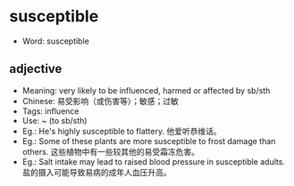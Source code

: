 # susceptible

- Word: susceptible

## adjective

- Meaning: very likely to be influenced, harmed or affected by sb/sth
- Chinese: 易受影响（或伤害等）；敏感；过敏
- Tags: influence
- Use: ~ (to sb/sth)
- Eg.: He's highly susceptible to flattery. 他爱听恭维话。
- Eg.: Some of these plants are more susceptible to frost damage than others. 这些植物中有一些较其他的易受霜冻危害。
- Eg.: Salt intake may lead to raised blood pressure in susceptible adults. 盐的摄入可能导致易病的成年人血压升高。

